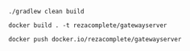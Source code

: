 ```
./gradlew clean build
```
```
docker build . -t rezacomplete/gatewayserver
```
```
docker push docker.io/rezacomplete/gatewayserver
```

